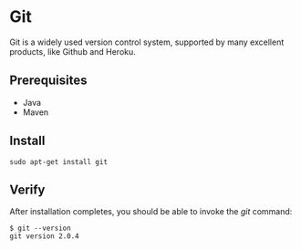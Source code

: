 # Git

Git is a widely used version control system, supported by many excellent products, like Github and Heroku.

## Prerequisites

* Java
* Maven

## Install

```
sudo apt-get install git
```

## Verify

After installation completes, you should be able to invoke the _git_ command:

```
$ git --version
git version 2.0.4
```
